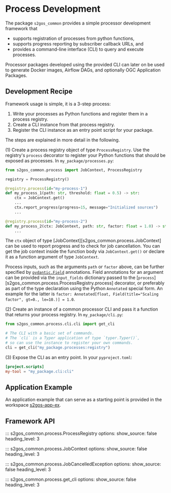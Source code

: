 # Process Development

The package `s2gos_common` provides a simple processor development framework that

  - supports registration of processes from python functions,  
  - supports progress reporting by subscriber callback URLs, and
  - provides a command-line interface (CLI) to query and execute processes.

Processor packages developed using the provided CLI can later on be used to
generate Docker images, Airflow DAGs, and optionally OGC Application Packages.

## Development Recipe

Framework usage is simple, it is a 3-step process: 

1. Write your processes as Python functions and register them in a process registry.
2. Create a CLI instance from that process registry.
3. Register the CLI instance as an entry point script for your package.

The steps are explained in more detail in the following.

(1) Create a process registry object of type `ProcessRegistry`.
Use the registry's `process` decorator to register your Python functions 
that should be exposed as processes. In `my_package/processes.py`:

```python
from s2gos_common.process import JobContext, ProcessRegistry

registry = ProcessRegistry()

@registry.process(id="my-process-1")
def my_process_1(path: str, threshold: float = 0.5) -> str:
    ctx = JobContext.get()
    ...
    ctx.report_progress(progress=15, message="Initialized sources")
    ...

@registry.process(id="my-process-2")
def my_process_2(ctx: JobContext, path: str, factor: float = 1.0) -> str:
    ...
```

The `ctx` object of type [JobContext][s2gos_common.process.JobContext]
can be used to report progress and to check for job cancellation.
You can get the job context inside the function body via `JobContext.get()` 
or declare it as a function argument of type `JobContext`.

Process inputs, such as the arguments `path` or `factor` above, 
can be further specified by 
[`pydantic.Field`](https://docs.pydantic.dev/latest/concepts/fields/) annotations.
Field annotations for an argument can be provided via the `input_fields` dictionary 
passed  to the [`process`][s2gos_common.process.ProcessRegistry.process] decorator, 
or preferably as part of the type declaration using the Python `Annotated` 
special form. An example for the latter is
`factor: Annotated[float, Field(title="Scaling factor", gt=0., le=10.)] = 1.0`.


(2) Create an instance of a common processor CLI and pass it a function that returns
your process registry. In `my_package/cli.py`:

```python
from s2gos_common.process.cli.cli import get_cli

# The CLI with a basic set of commands.
# The `cli` is a Typer application of type `typer.Typer()`,
# so can use the instance to register your own commands.
cli = get_cli("my_package.processes:registry")
```

(3) Expose the CLI as an entry point. In your `pyproject.toml`:

```toml
[project.scripts]
my-tool = "my_package.cli:cli"
```

## Application Example

An application example that can serve as a starting point is provided in the workspace 
[s2gos-app-ex](https://github.com/s2gos-dev/s2gos-controller/tree/main/s2gos-app-ex).


## Framework API

::: s2gos_common.process.ProcessRegistry
    options:
      show_source: false
      heading_level: 3

::: s2gos_common.process.JobContext
    options:
      show_source: false
      heading_level: 3

::: s2gos_common.process.JobCancelledException
    options:
      show_source: false
      heading_level: 3

::: s2gos_common.process.get_cli
    options:
      show_source: false
      heading_level: 3
